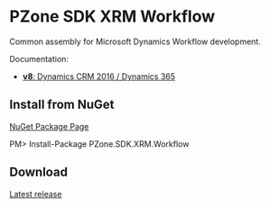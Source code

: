 # PZone SDK XRM Workflow
Common assembly for Microsoft Dynamics Workflow development.

Documentation:
<ul>
<li><a href="https://zooy.github.io/PZone.SDK.XRM.Workflow/v8/index.html"><b>v8</b>: Dynamics CRM 2016 / Dynamics 365</a></li>
</ul>

## Install from NuGet

<a href="https://preview.nuget.org/packages/PZone.SDK.XRM.Workflow/">NuGet Package Page</a>

PM> Install-Package PZone.SDK.XRM.Workflow

## Download

<a href="https://github.com/ZooY/PZone.SDK.XRM.Workflow/releases">Latest release</a>